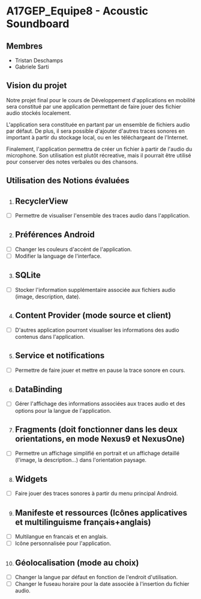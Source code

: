 # A17GEP_Equipe8 - Acoustic Soundboard

## Membres
* Tristan Deschamps
* Gabriele Sarti

## Vision du projet
Notre projet final pour le cours de Développement d'applications en mobilité sera constitué par une application permettant de faire jouer des fichier audio stockés localement.

 L'application sera constituée en partant par un ensemble de fichiers audio par défaut. De plus, il sera possible d'ajouter d'autres traces sonores en important à partir du stockage local, ou en les téléchargeant de l'Internet. 
 
 Finalement, l'application permettra de créer un fichier à partir de l'audio du microphone. Son utilisation est plutôt récreative, mais il pourrait être utilisé pour conserver des notes verbales ou des chansons.

## Utilisation des Notions évaluées
1. ##	RecyclerView
- [ ] Permettre de visualiser l'ensemble des traces audio dans l'application.
2. ##	Préférences Android
- [ ] Changer les couleurs d'accént de l'application.
- [ ] Modifier la language de l'interface.
3. ## SQLite
- [ ] Stocker l'information supplémentaire associée aux fichiers audio (image, description, date).
4. ##	Content Provider (mode source et client)
- [ ] D'autres application pourront visualiser les informations des audio contenus dans l'application.
5. ##	Service et notifications
- [ ] Permettre de faire jouer et mettre en pause la trace sonore en cours.
6. ##	DataBinding
- [ ] Gérer l'affichage des informations associées aux traces audio et des options pour la langue de l'application.
7. ##	Fragments (doit fonctionner dans les deux orientations, en mode Nexus9 et NexusOne)
- [ ] Permettre un affichage simplifié en portrait et un affichage detaillé (l'image, la description...) dans l'orientation paysage.
8. ##	Widgets
- [ ] Faire jouer des traces sonores à partir du menu principal Android.
9. ##	Manifeste et ressources (Icônes applicatives et multilinguisme français+anglais)
- [ ] Multilangue en francais et en anglais.
- [ ] Icône personnalisée pour l'application.
10. ##	Géolocalisation (mode au choix)
- [ ] Changer la langue par défaut en fonction de l'endroit d'utilisation.
- [ ] Changer le fuseau horaire pour la date associée à l'insertion du fichier audio.

